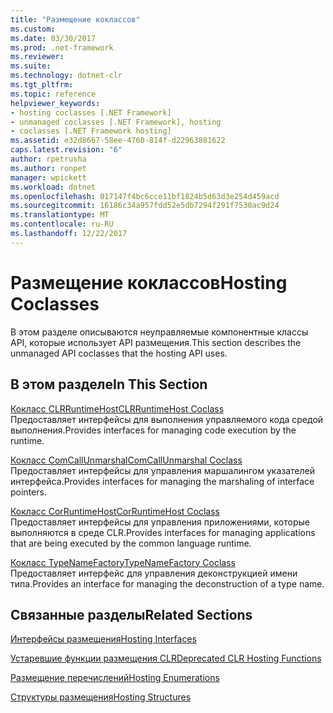 ```yaml
---
title: "Размещение коклассов"
ms.custom: 
ms.date: 03/30/2017
ms.prod: .net-framework
ms.reviewer: 
ms.suite: 
ms.technology: dotnet-clr
ms.tgt_pltfrm: 
ms.topic: reference
helpviewer_keywords:
- hosting coclasses [.NET Framework]
- unmanaged coclasses [.NET Framework], hosting
- coclasses [.NET Framework hosting]
ms.assetid: e32d8667-58ee-4760-814f-d22963881622
caps.latest.revision: "6"
author: rpetrusha
ms.author: ronpet
manager: wpickett
ms.workload: dotnet
ms.openlocfilehash: 017147f4bc6cce11bf1824b5d63d3e254d459acd
ms.sourcegitcommit: 16186c34a957fdd52e5db7294f291f7530ac9d24
ms.translationtype: MT
ms.contentlocale: ru-RU
ms.lasthandoff: 12/22/2017
---
```

# <a name="hosting-coclasses"></a><span data-ttu-id="d1929-102">Размещение коклассов</span><span class="sxs-lookup"><span data-stu-id="d1929-102">Hosting Coclasses</span></span>
<span data-ttu-id="d1929-103">В этом разделе описываются неуправляемые компонентные классы API, которые использует API размещения.</span><span class="sxs-lookup"><span data-stu-id="d1929-103">This section describes the unmanaged API coclasses that the hosting API uses.</span></span>  
  
## <a name="in-this-section"></a><span data-ttu-id="d1929-104">В этом разделе</span><span class="sxs-lookup"><span data-stu-id="d1929-104">In This Section</span></span>  
 [<span data-ttu-id="d1929-105">Кокласс CLRRuntimeHost</span><span class="sxs-lookup"><span data-stu-id="d1929-105">CLRRuntimeHost Coclass</span></span>](../../../../docs/framework/unmanaged-api/hosting/clrruntimehost-coclass.md)  
 <span data-ttu-id="d1929-106">Предоставляет интерфейсы для выполнения управляемого кода средой выполнения.</span><span class="sxs-lookup"><span data-stu-id="d1929-106">Provides interfaces for managing code execution by the runtime.</span></span>  
  
 [<span data-ttu-id="d1929-107">Кокласс ComCallUnmarshal</span><span class="sxs-lookup"><span data-stu-id="d1929-107">ComCallUnmarshal Coclass</span></span>](../../../../docs/framework/unmanaged-api/hosting/comcallunmarshal-coclass.md)  
 <span data-ttu-id="d1929-108">Предоставляет интерфейсы для управления маршалингом указателей интерфейса.</span><span class="sxs-lookup"><span data-stu-id="d1929-108">Provides interfaces for managing the marshaling of interface pointers.</span></span>  
  
 [<span data-ttu-id="d1929-109">Кокласс CorRuntimeHost</span><span class="sxs-lookup"><span data-stu-id="d1929-109">CorRuntimeHost Coclass</span></span>](../../../../docs/framework/unmanaged-api/hosting/corruntimehost-coclass.md)  
 <span data-ttu-id="d1929-110">Предоставляет интерфейсы для управления приложениями, которые выполняются в среде CLR.</span><span class="sxs-lookup"><span data-stu-id="d1929-110">Provides interfaces for managing applications that are being executed by the common language runtime.</span></span>  
  
 [<span data-ttu-id="d1929-111">Кокласс TypeNameFactory</span><span class="sxs-lookup"><span data-stu-id="d1929-111">TypeNameFactory Coclass</span></span>](../../../../docs/framework/unmanaged-api/hosting/typenamefactory-coclass.md)  
 <span data-ttu-id="d1929-112">Предоставляет интерфейс для управления деконструкцией имени типа.</span><span class="sxs-lookup"><span data-stu-id="d1929-112">Provides an interface for managing the deconstruction of a type name.</span></span>  
  
## <a name="related-sections"></a><span data-ttu-id="d1929-113">Связанные разделы</span><span class="sxs-lookup"><span data-stu-id="d1929-113">Related Sections</span></span>  
 [<span data-ttu-id="d1929-114">Интерфейсы размещения</span><span class="sxs-lookup"><span data-stu-id="d1929-114">Hosting Interfaces</span></span>](../../../../docs/framework/unmanaged-api/hosting/hosting-interfaces.md)  
  
 [<span data-ttu-id="d1929-115">Устаревшие функции размещения CLR</span><span class="sxs-lookup"><span data-stu-id="d1929-115">Deprecated CLR Hosting Functions</span></span>](../../../../docs/framework/unmanaged-api/hosting/deprecated-clr-hosting-functions.md)  
  
 [<span data-ttu-id="d1929-116">Размещение перечислений</span><span class="sxs-lookup"><span data-stu-id="d1929-116">Hosting Enumerations</span></span>](../../../../docs/framework/unmanaged-api/hosting/hosting-enumerations.md)  
  
 [<span data-ttu-id="d1929-117">Структуры размещения</span><span class="sxs-lookup"><span data-stu-id="d1929-117">Hosting Structures</span></span>](../../../../docs/framework/unmanaged-api/hosting/hosting-structures.md)
